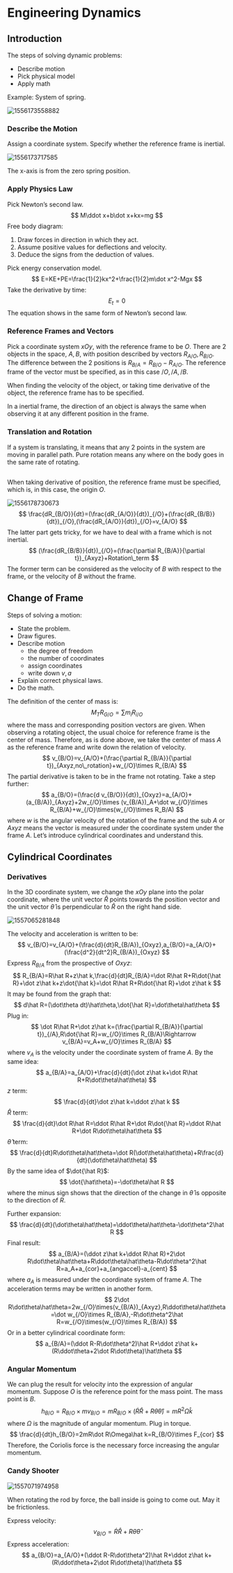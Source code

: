# Engineering Dynamics

## Introduction

The steps of solving dynamic problems:

- Describe motion
- Pick physical model
- Apply math

Example: System of spring.

![1556173558882](C:\Users\a\AppData\Roaming\Typora\typora-user-images\1556173558882.png)

### Describe the Motion

Assign a coordinate system. Specify whether the reference frame is inertial.

![1556173717585](C:\Users\a\AppData\Roaming\Typora\typora-user-images\1556173717585.png)

The x-axis is from the zero spring position.

### Apply Physics Law

Pick Newton’s second law.
$$
M\ddot x+b\dot x+kx=mg
$$
Free body diagram:

1. Draw forces in direction in which they act.
2. Assume positive values for deflections and velocity.
3. Deduce the signs from the deduction of values.

Pick energy conservation model.
$$
E=KE+PE=\frac{1}{2}kx^2+\frac{1}{2}m\dot x^2-Mgx
$$
Take the derivative by time:
$$
E_t=0
$$
The equation shows in the same form of Newton’s second law.

### Reference Frames and Vectors

Pick a coordinate system $xOy$, with the reference frame to be $O$. There are 2 objects in the space, $A,B$, with position described by vectors $R_{A/O},R_{B/O}$. The difference between the 2 positions is $R_{B/A}=R_{B/O}-R_{A/O}$. The reference frame of the vector must be specified, as in this case $/O,/A,/B$.

When finding the velocity of the object, or taking time derivative of the object, the reference frame has to be specified.

In a inertial frame, the direction of an object is always the same when observing it at any different position in the frame.

### Translation and Rotation

If a system is translating, it means that any 2 points in the system are moving in parallel path. Pure rotation means any where on the body goes in the same rate of rotating.

## 

When taking derivative of position, the reference frame must be specified, which is, in this case, the origin $O$.

![1556178730673](C:\Users\a\AppData\Roaming\Typora\typora-user-images\1556178730673.png)
$$
\frac{dR_{B/O}}{dt}=(\frac{dR_{A/O}}{dt})_{/O}+(\frac{dR_{B/B}}{dt})_{/O},(\frac{dR_{A/O}}{dt})_{/O}=v_{A/O}
$$
The latter part gets tricky, for we have to deal with a frame which is not inertial.
$$
(\frac{dR_{B/B}}{dt})_{/O}=(\frac{\partial R_{B/A}}{\partial t})_{Axyz}+Rotation\_term
$$
The former term can be considered as the velocity of $B$ with respect to the frame, or the velocity of $B$ without the frame.

## Change of Frame

Steps of solving a motion:

- State the problem.
- Draw figures.
- Describe motion
  - the degree of freedom
  - the number of coordinates
  - assign coordinates
  - write down $v,a$
- Explain correct physical laws.
- Do the math.

The definition of the center of mass is:
$$
M_TR_{G/O}=\sum m_iR_{i/O}
$$
where the mass and corresponding position vectors are given. When observing a rotating object, the usual choice for reference frame is the center of mass. Therefore, as is done above, we take the center of mass $A$ as the reference frame and write down the relation of velocity.
$$
v_{B/O}=v_{A/O}+(\frac{\partial R_{B/A}}{\partial t})_{Axyz,no\_rotation}+w_{/O}\times R_{B/A}
$$
The partial derivative is taken to be in the frame not rotating. Take a step further:
$$
a_{B/O}=(\frac{d v_{B/O}}{dt})_{Oxyz}=a_{A/O}+(a_{B/A})_{Axyz}+2w_{/O}\times (v_{B/A})_A+\dot w_{/O}\times R_{B/A}+w_{/O}\times(w_{/O}\times R_B/A)
$$
where $w$ is the angular velocity of the rotation of the frame and the sub $A$ or $Axyz$ means the vector is measured under the coordinate system under the frame $A$. Let’s introduce cylindrical coordinates and understand this.

## Cylindrical Coordinates

### Derivatives

In the 3D coordinate system, we change the $xOy$ plane into the polar coordinate, where the unit vector $\hat R$ points towards the position vector and the unit vector $\hat \theta$ is perpendicular to $\hat R$ on the right hand side. 

![1557065281848](C:\Users\a\AppData\Roaming\Typora\typora-user-images\1557065281848.png)

The velocity and acceleration is written to be:
$$
v_{B/O}=v_{A/O}+(\frac{d}{dt}R_{B/A})_{Oxyz},a_{B/O}=a_{A/O}+(\frac{d^2}{dt^2}R_{B/A})_{Oxyz}
$$
Express $R_{B/A}$ from the prospective of $Oxyz$:
$$
R_{B/A}=R\hat R+z\hat k,\frac{d}{dt}R_{B/A}=\dot R\hat R+R\dot{\hat R}+\dot z\hat k+z\dot{\hat k}=\dot R\hat R+R\dot{\hat R}+\dot z\hat k
$$
It may be found from the graph that:
$$
d\hat R=(\dot\theta dt)\hat\theta,\dot{\hat R}=\dot\theta\hat\theta
$$
Plug in:
$$
\dot R\hat R+\dot z\hat k=(\frac{\partial R_{B/A}}{\partial t})_{/A},R\dot{\hat R}=w_{/O}\times R_{B/A}\Rightarrow v_{B/A}=v_A+w_{/O}\times R_{B/A}
$$
where $v_A$ is the velocity under the coordinate system of frame $A$. By the same idea:
$$
a_{B/A}=a_{A/O}+\frac{d}{dt}(\dot z\hat k+\dot R\hat R+R\dot\theta\hat\theta)
$$
$z$ term:
$$
\frac{d}{dt}\dot z\hat k=\ddot z\hat k
$$
$\hat R$ term:
$$
\frac{d}{dt}\dot R\hat R=\ddot R\hat R+\dot R\dot{\hat R}=\ddot R\hat R+\dot R\dot\theta\hat\theta
$$
$\hat\theta$ term:
$$
\frac{d}{dt}R\dot\theta\hat\theta=\dot R(\dot\theta\hat\theta)+R\frac{d}{dt}(\dot\theta\hat\theta)
$$
By the same idea of $\dot{\hat R}$:
$$
\dot{\hat\theta}=-\dot\theta\hat R
$$
where the minus sign shows that the direction of the change in $\hat\theta$ is opposite to the direction of $R$.

Further expansion:
$$
\frac{d}{dt}(\dot\theta\hat\theta)=\ddot\theta\hat\theta-\dot\theta^2\hat R
$$
Final result:
$$
a_{B/A}=(\ddot z\hat k+\ddot R\hat R)+2\dot R\dot\theta\hat\theta+R\ddot\theta\hat\theta-R\dot\theta^2\hat R=a_A+a_{cor}+a_{angaccel}-a_{cent}
$$
where $a_A$ is measured under the coordinate system of frame $A$. The acceleration terms may be written in another form.
$$
2\dot R\dot\theta\hat\theta=2w_{/O}\times(v_{B/A})_{Axyz},R\ddot\theta\hat\theta=\dot w_{/O}\times R_{B/A},-R\dot\theta^2\hat R=w_{/O}\times(w_{/O}\times R_{B/A})
$$
Or in a better cylindrical coordinate form:
$$
a_{B/A}=(\ddot R-R\dot\theta^2)\hat R+\ddot z\hat k+(R\ddot\theta+2\dot R\dot\theta)\hat\theta
$$

### Angular Momentum

We can plug the result for velocity into the expression of angular momentum. Suppose $O$ is the reference point for the mass point. The mass point is $B$.
$$
h_{B/O}=R_{B/O}\times mv_{B/O}=mR_{B/O}\times(\dot R\hat R+R\dot\theta\hat\theta)=mR^2\Omega\hat k
$$
where $\Omega$ is the magnitude of angular momentum. Plug in torque.
$$
\frac{d}{dt}h_{B/O}=2mR\dot R\Omega\hat k=R_{B/O}\times F_{cor}
$$
Therefore, the Coriolis force is the necessary force increasing the angular momentum.

### Candy Shooter

![1557071974958](C:\Users\a\AppData\Roaming\Typora\typora-user-images\1557071974958.png)

When rotating the rod by force, the ball inside is going to come out. May it be frictionless.

Express velocity:
$$
v_{B/O}=\dot R\hat R+R\dot\theta\hat\theta
$$
Express acceleration:
$$
a_{B/O}=a_{A/O}+(\ddot R-R\dot\theta^2)\hat R+\ddot z\hat k+(R\ddot\theta+2\dot R\dot\theta)\hat\theta
$$
